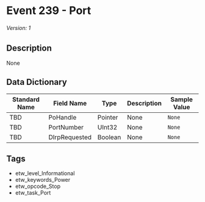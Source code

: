 # Event 239 - Port
###### Version: 1

## Description
None

## Data Dictionary
|Standard Name|Field Name|Type|Description|Sample Value|
|---|---|---|---|---|
|TBD|PoHandle|Pointer|None|`None`|
|TBD|PortNumber|UInt32|None|`None`|
|TBD|DIrpRequested|Boolean|None|`None`|

## Tags
* etw_level_Informational
* etw_keywords_Power
* etw_opcode_Stop
* etw_task_Port